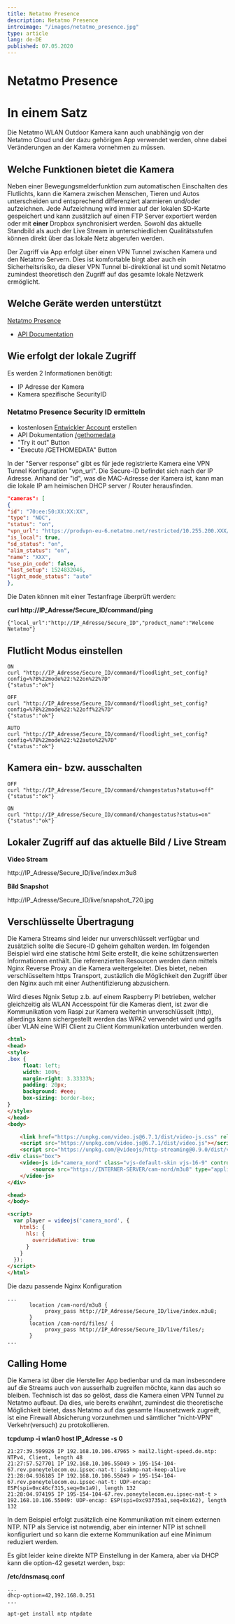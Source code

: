 ```yaml
---
title: Netatmo Presence
description: Netatmo Presence
introimage: "/images/netatmo_presence.jpg"
type: article
lang: de-DE
published: 07.05.2020
---
```

# Netatmo Presence
<TOC />

# In einem Satz
Die Netatmo WLAN Outdoor Kamera kann auch unabhängig von der Netatmo Cloud und der dazu gehörigen App verwendet werden, ohne dabei Veränderungen an der Kamera vornehmen zu müssen.

## Welche Funktionen bietet die Kamera
Neben einer Bewegungsmelderfunktion zum automatischen Einschalten des Flutlichts, kann die Kamera zwischen Menschen, Tieren und Autos unterscheiden und entsprechend differenziert alarmieren und/oder aufzeichnen. Jede Aufzeichnung wird immer auf der lokalen SD-Karte gespeichert und kann zusätzlich auf einen FTP Server exportiert werden oder mit **einer** Dropbox synchronisiert werden. Sowohl das aktuelle Standbild als auch der Live Stream in unterschiedlichen Qualitätsstufen können direkt über das lokale Netz abgerufen werden.

Der Zugriff via App erfolgt über einen VPN Tunnel zwischen Kamera und den Netatmo Servern. Dies ist komfortable birgt aber auch ein Sicherheitsrisiko, da dieser VPN Tunnel bi-direktional ist und somit Netatmo zumindest theoretisch den Zugriff auf das gesamte lokale Netzwerk ermöglicht.

## Welche Geräte werden unterstützt

[Netatmo Presence](https://www.netatmo.com/de-de/security/cam-outdoor) 
- [API Documentation](https://dev.netatmo.com/apidocumentation/security)

## Wie erfolgt der lokale Zugriff
Es werden 2 Informationen benötigt:
- IP Adresse der Kamera
- Kamera spezifische SecurityID

### Netatmo Presence Security ID ermitteln
- kostenlosen [Entwickler Account](https://dev.netatmo.com/) erstellen
- API Dokumentation [/gethomedata](https://dev.netatmo.com/apidocumentation/security#gethomedata)
- "Try it out" Button
- "Execute /GETHOMEDATA" Button

In der "Server response" gibt es für jede registrierte Kamera eine VPN Tunnel Konfiguration "vpn_url". Die Secure-ID befindet sich nach der IP Adresse. Anhand der "id", was die MAC-Adresse der Kamera ist, kann man die lokale IP am heimischen DHCP server / Router herausfinden.

```json
"cameras": [
{
"id": "70:ee:50:XX:XX:XX",
"type": "NOC",
"status": "on",
"vpn_url": "https://prodvpn-eu-6.netatmo.net/restricted/10.255.200.XXX/<SECURE-ID>/AUTHTOKEN,,",
"is_local": true,
"sd_status": "on",
"alim_status": "on",
"name": "XXX",
"use_pin_code": false,
"last_setup": 1524832046,
"light_mode_status": "auto"
},
```

Die Daten können mit einer Testanfrage überprüft werden:

**curl http://IP_Adresse/Secure_ID/command/ping**
```shell
{"local_url":"http://IP_Adresse/Secure_ID","product_name":"Welcome Netatmo"}
```

## Flutlicht Modus einstellen

```shell
ON
curl "http://IP_Adresse/Secure_ID/command/floodlight_set_config?config=%7B%22mode%22:%22on%22%7D"
{"status":"ok"}

OFF
curl "http://IP_Adresse/Secure_ID/command/floodlight_set_config?config=%7B%22mode%22:%22off%22%7D"
{"status":"ok"}

AUTO
curl "http://IP_Adresse/Secure_ID/command/floodlight_set_config?config=%7B%22mode%22:%22auto%22%7D"
{"status":"ok"}
```

## Kamera ein- bzw. ausschalten

```shell
OFF
curl "http://IP_Adresse/Secure_ID/command/changestatus?status=off"
{"status":"ok"}

ON
curl "http://IP_Adresse/Secure_ID/command/changestatus?status=on"
{"status":"ok"}
```

## Lokaler Zugriff auf das aktuelle Bild / Live Stream

**Video Stream**

http://IP_Adresse/Secure_ID/live/index.m3u8

**Bild Snapshot**

http://IP_Adresse/Secure_ID/live/snapshot_720.jpg

## Verschlüsselte Übertragung
Die Kamera Streams sind leider nur unverschlüsselt verfügbar und zusätzlich sollte die Secure-ID geheim gehalten werden. Im folgenden Beispiel wird eine statische html Seite erstellt, die keine schützenswerten Informationen enthält. Die referenzierten Resourcen werden dann mittels Nginx Reverse Proxy an die Kamera weitergeleitet. Dies bietet, neben verschlüsseltem https Transport, zustäzlich die Möglichkeit den Zugriff über den Nginx auch mit einer Authentifizierung abzusichern.

Wird dieses Ngnix Setup z.b. auf einem Raspberry PI betrieben, welcher gleichzeitig als WLAN Accesspoint für die Kameras dient, ist zwar die Kommunikation vom Raspi zur Kamera weiterhin unverschlüsselt (http), allerdings kann sichergestellt werden das WPA2 verwendet wird und gglfs über VLAN eine WIFI Client zu Client Kommunikation unterbunden werden.

```html
<html>
<head>
<style>
.box {
     float: left;
     width: 100%;
     margin-right: 3.33333%;
     padding: 20px;
     background: #eee;
     box-sizing: border-box;
}
</style>
</head>
<body>

    <link href="https://unpkg.com/video.js@6.7.1/dist/video-js.css" rel="stylesheet">
    <script src="https://unpkg.com/video.js@6.7.1/dist/video.js"></script>
    <script src="https://unpkg.com/@videojs/http-streaming@0.9.0/dist/videojs-http-streaming.js"></script>
<div class="box">
    <video-js id="camera_nord" class="vjs-default-skin vjs-16-9" controls muted autoplay preload="auto">
        <source src="https://INTERNER-SERVER/cam-nord/m3u8" type="application/x-mpegURL">
    </video-js>
</div>

<head>
</body>

<script>
  var player = videojs('camera_nord', {
    html5: {
      hls: {
        overrideNative: true
      }
    }
  });
</script>
</html>
```

Die dazu passende Nginx Konfiguration
```config
...
       location /cam-nord/m3u8 {
            proxy_pass http://IP_Adresse/Secure_ID/live/index.m3u8;
       }
       location /cam-nord/files/ {
            proxy_pass http://IP_Adresse/Secure_ID/live/files/;
       }
...
```

## Calling Home
Die Kamera ist über die Hersteller App bedienbar und da man insbesondere auf die Streams auch von ausserhalb zugreifen möchte, kann das auch so bleiben. Technisch ist das so gelöst, dass die Kamera einen VPN Tunnel zu Netatmo aufbaut. Da dies, wie bereits erwähnt, zumindest die theoretische Möglichkeit bietet, dass Netatmo auf das gesamte Hausnetzwerk zugreift, ist eine Firewall Absicherung vorzunehmen und sämtlicher "nicht-VPN" Verkehr(versuch) zu protokollieren.

**tcpdump -i wlan0 host IP_Adresse -s 0**
```shell
21:27:39.599926 IP 192.168.10.106.47965 > mail2.light-speed.de.ntp: NTPv4, Client, length 48
21:27:57.527701 IP 192.168.10.106.55049 > 195-154-104-67.rev.poneytelecom.eu.ipsec-nat-t: isakmp-nat-keep-alive
21:28:04.936185 IP 192.168.10.106.55049 > 195-154-104-67.rev.poneytelecom.eu.ipsec-nat-t: UDP-encap: ESP(spi=0xc46cf315,seq=0x1a9), length 132
21:28:04.974195 IP 195-154-104-67.rev.poneytelecom.eu.ipsec-nat-t > 192.168.10.106.55049: UDP-encap: ESP(spi=0xc93735a1,seq=0x162), length 132
```

In dem Beispiel erfolgt zusätzlich eine Kommunikation mit einem externen NTP. NTP als Service ist notwendig, aber ein interner NTP ist schnell konfiguriert und so kann die externe Kommunikation auf eine Minimum reduziert werden.

Es gibt leider keine direkte NTP Einstellung in der Kamera, aber via DHCP kann die option-42 gesetzt werden, bsp:

**/etc/dnsmasq.conf**
```
...
dhcp-option=42,192.168.0.251
...
```

```bash
apt-get install ntp ntpdate
``` 

